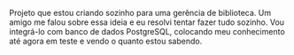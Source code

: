 Projeto que estou criando sozinho para uma gerência de biblioteca. Um amigo me falou sobre essa ideia e eu resolvi tentar fazer tudo sozinho.
Vou integrá-lo com banco de dados PostgreSQL, colocando meu conhecimento até agora em teste e vendo o quanto estou sabendo. 

